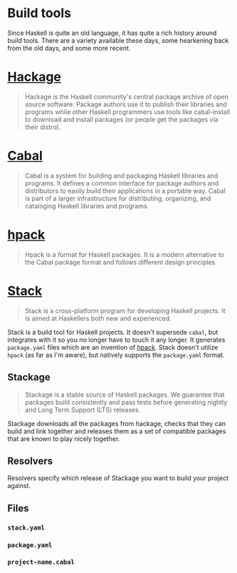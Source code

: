 # Build tools

Since Haskell is quite an old language, it has quite a rich history around
build tools. There are a variety available these days, some hearkening back
from the old days, and some more recent.

# [Hackage](hackage.haskell.org)

> Hackage is the Haskell community's central package archive of open source
> software. Package authors use it to publish their libraries and programs while
> other Haskell programmers use tools like cabal-install to download and install
> packages (or people get the packages via their distro).  


# [Cabal](https://www.haskell.org/cabal/)

> Cabal is a system for building and packaging Haskell libraries and programs.
> It defines a common interface for package authors and distributors to easily
> build their applications in a portable way. Cabal is part of a larger
> infrastructure for distributing, organizing, and cataloging Haskell libraries
> and programs. 

# [hpack](https://github.com/sol/hpack)

> Hpack is a format for Haskell packages. It is a modern alternative to the
> Cabal package format and follows different design principles.


# [Stack](https://docs.haskellstack.org/)

> Stack is a cross-platform program for developing Haskell projects. It is aimed
> at Haskellers both new and experienced.

Stack is a build tool for Haskell projects. It doesn't supersede `cabal`, but
integrates with it so you no longer have to touch it any longer. It generates
`package.yaml` files which are an invention of
[hpack](https://github.com/sol/hpack). Stack doesn't utilize `hpack` (as far as
I'm aware), but natively supports the `package.yaml` format.

## Stackage

> Stackage is a stable source of Haskell packages. We guarantee that packages
> build consistently and pass tests before generating nightly and Long Term
> Support (LTS) releases.

Stackage downloads all the packages from hackage, checks that they can build and
link together and releases them as a set of compatible packages that are known
to play nicely together.


## Resolvers

Resolvers specify which release of Stackage you want to build your project
against.

## Files

### `stack.yaml`

### `package.yaml`

### `project-name.cabal`

